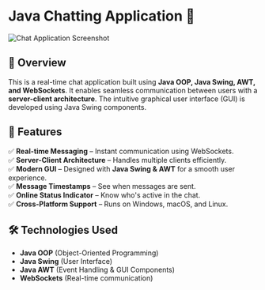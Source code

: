 # Java Chatting Application 💬  

![Chat Application Screenshot](https://i.ibb.co.com/VYTRTSYW/Screenshot-2025-02-03-042213.png)  

## 📌 Overview  
This is a real-time chat application built using **Java OOP, Java Swing, AWT, and WebSockets**. It enables seamless communication between users with a **server-client architecture**. The intuitive graphical user interface (GUI) is developed using Java Swing components.  

## 🚀 Features  
✅ **Real-time Messaging** – Instant communication using WebSockets.  
✅ **Server-Client Architecture** – Handles multiple clients efficiently.  
✅ **Modern GUI** – Designed with **Java Swing & AWT** for a smooth user experience.  
✅ **Message Timestamps** – See when messages are sent.  
✅ **Online Status Indicator** – Know who's active in the chat.  
✅ **Cross-Platform Support** – Runs on Windows, macOS, and Linux.  

## 🛠️ Technologies Used  
- **Java OOP** (Object-Oriented Programming)  
- **Java Swing** (User Interface)  
- **Java AWT** (Event Handling & GUI Components)  
- **WebSockets** (Real-time communication)  
